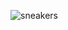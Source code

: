 
![sneakers](https://github.com/PriskinZsuzsanna/rxjs-product-cart/assets/121173949/1979034e-e7ba-487f-91b5-da761f901acf)
